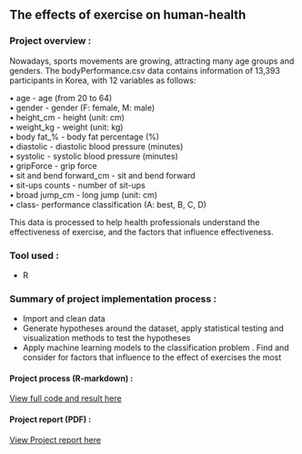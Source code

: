 ## The effects of exercise on human-health
### Project overview : 
Nowadays, sports movements are growing, attracting many age groups and genders. The bodyPerformance.csv data contains information of 13,393 participants in Korea, with 12 variables as follows:

  • age - age (from 20 to 64)<br>
  • gender - gender (F: female, M: male)<br>
  • height_cm - height (unit: cm)<br>
  • weight_kg - weight (unit: kg)<br>
  • body fat_% - body fat percentage (%)<br>
  • diastolic - diastolic blood pressure (minutes)<br>
  • systolic - systolic blood pressure (minutes)<br>
  • gripForce - grip force<br>
  • sit and bend forward_cm - sit and bend forward<br>
  • sit-ups counts - number of sit-ups<br>
  • broad jump_cm - long jump (unit: cm)<br>
  • class- performance classification (A: best, B, C, D)
  
This data is processed to help health professionals understand the effectiveness of exercise, and the factors that influence effectiveness.
### Tool used : 
- R
### Summary of project implementation process : 
- Import and clean data
- Generate hypotheses around the dataset, apply statistical testing and visualization methods to test the hypotheses
- Apply machine learning models to the classification problem . Find and consider for factors that influence to the effect of exercises the most 
#### Project process (R-markdown) : 
[View full code and result here ](https://khanhvierus.github.io/The-effects-of-exercise-on-human-health/)
#### Project report (PDF) :
[View Project report here ](Project_Report_Final.pdf)





